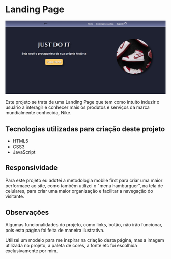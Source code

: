 <h1>Landing Page</h1>

<img src="imagens/print-tela.png">

<p>
    Este projeto se trata de uma Landing Page que tem como intuito induzir o usuário a interagir e conhecer mais os produtos e serviços da marca mundialmente conhecida, Nike.
</p>

<h2>Tecnologias utilizadas para criação deste projeto</h2>

<ul>
    <li>HTML5
    <li>CSS3
    <li>JavaScript
</ul>

<h2>Responsividade</h2>

<p>
    Para este projeto eu adotei a metodologia mobile first para criar uma maior performace ao site, como também utilizei o "menu hamburguer", na tela de celulares, para criar uma maior organização e facilitar a navegação do visitante.
</p>

<h2>Observações</h2>

<p>
    Algumas funcionalidades do projeto, como links, botão, não irão funcionar, pois esta página foi feita de maneira ilustrativa.
</p>    

<p>
    Utilizei um modelo para me inspirar na criação desta página, mas a imagem utilizada no projeto, a paleta de cores, a fonte etc foi escolhida exclusivamente por mim.
</p>    


 
